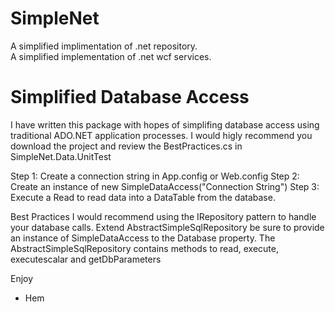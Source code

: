# SimpleNet
A simplified implimentation of .net repository. <br />
A simplified implementation of .net wcf services. <br />

# Simplified Database Access

I have written this package with hopes of simplifing database access using traditional ADO.NET application processes.
I would higly recommend you download the project and review the BestPractices.cs in SimpleNet.Data.UnitTest


Step 1: Create a connection string in App.config or Web.config
Step 2: Create an instance of new SimpleDataAccess("Connection String")
Step 3: Execute a Read to read data into a DataTable from the database.

Best Practices
I would recommend using the IRepository<T> pattern to handle your database calls.
Extend AbstractSimpleSqlRepository be sure to provide an instance of SimpleDataAccess to the Database property.
The AbstractSimpleSqlRepository contains methods to read, execute, executescalar and getDbParameters



Enjoy
- Hem

